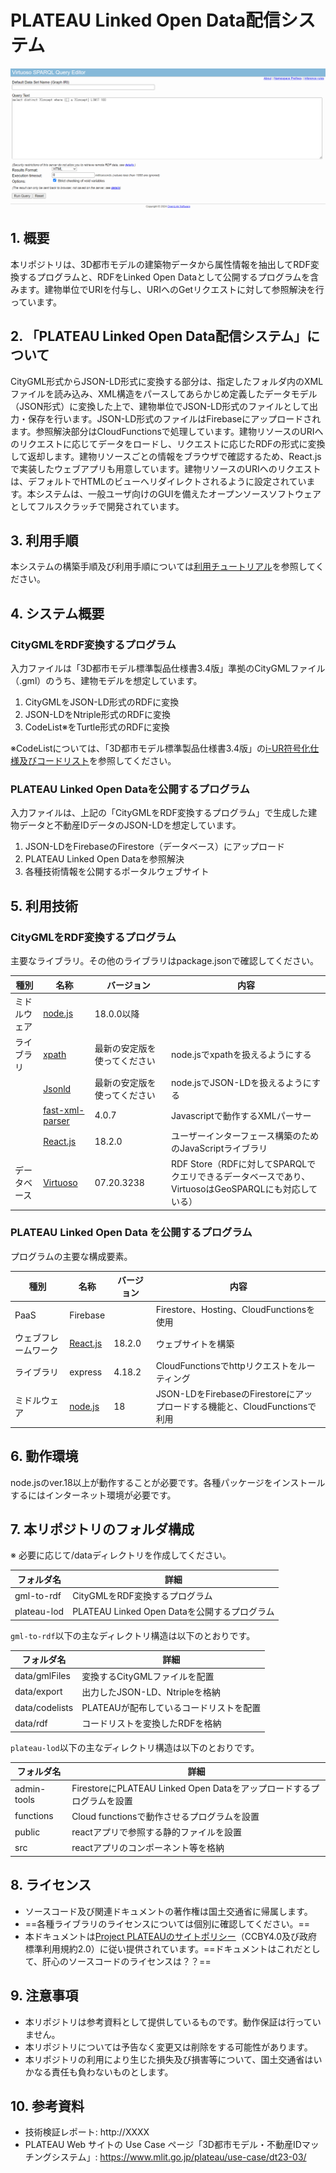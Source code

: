 # PLATEAU Linked Open Data配信システム <!-- OSSの対象物の名称を記載ください。分かりやすさを重視し、できるだけ日本語で命名ください。英語名称の場合は日本語説明を（）書きで併記ください。 -->

![概要](./img/index.png) <!-- OSSの対象物のスクリーンショット（画面表示がない場合にはイメージ画像）を貼り付けください -->

## 1. 概要 <!-- 本リポジトリでOSS化しているソフトウェア・ライブラリについて1文で説明を記載ください -->
本リポジトリは、3D都市モデルの建築物データから属性情報を抽出してRDF変換するプログラムと、RDFをLinked Open Dataとして公開するプログラムを含みます。建物単位でURIを付与し、URIへのGetリクエストに対して参照解決を行っています。

## 2. 「PLATEAU Linked Open Data配信システム」について <!-- 「」内にユースケース名称を記載ください。本文は以下のサンプルを参考に記載ください。URLはアクセンチュアにて設定しますので、サンプルそのままでOKです。 -->
CityGML形式からJSON-LD形式に変換する部分は、指定したフォルダ内のXMLファイルを読み込み、XML構造をパースしてあらかじめ定義したデータモデル（JSON形式）に変換した上で、建物単位でJSON-LD形式のファイルとして出力・保存を行います。JSON-LD形式のファイルはFirebaseにアップロードされます。参照解決部分はCloudFunctionsで処理しています。建物リソースのURIへのリクエストに応じてデータをロードし、リクエストに応じたRDFの形式に変換して返却します。建物リソースごとの情報をブラウザで確認するため、React.jsで実装したウェブアプリも用意しています。建物リソースのURIへのリクエストは、デフォルトでHTMLのビューへリダイレクトされるように設定されています。本システムは、一般ユーザ向けのGUIを備えたオープンソースソフトウェアとしてフルスクラッチで開発されています。

## 3. 利用手順 <!-- 下記の通り、GitHub Pagesへリンクを記載ください。URLはアクセンチュアにて設定しますので、サンプルそのままでOKです。 -->

本システムの構築手順及び利用手順については[利用チュートリアル](http://xxxx)を参照してください。

## 4. システム概要

### CityGMLをRDF変換するプログラム

入力ファイルは「3D都市モデル標準製品仕様書3.4版」準拠のCityGMLファイル（.gml）のうち、建物モデルを想定しています。

1. CityGMLをJSON-LD形式のRDFに変換
2. JSON-LDをNtriple形式のRDFに変換
3. CodeList※をTurtle形式のRDFに変換

※CodeListについては、「3D都市モデル標準製品仕様書3.4版」の[i-UR符号化仕様及びコードリスト](https://www.geospatial.jp/iur/)を参照してください。

### PLATEAU Linked Open Dataを公開するプログラム

入力ファイルは、上記の「CityGMLをRDF変換するプログラム」で生成した建物データと不動産IDデータのJSON-LDを想定しています。

1. JSON-LDをFirebaseのFirestore（データベース）にアップロード
2. PLATEAU Linked Open Dataを参照解決
3. 各種技術情報を公開するポータルウェブサイト

## 5. 利用技術

### CityGMLをRDF変換するプログラム

主要なライブラリ。その他のライブラリはpackage.jsonで確認してください。

| 種別         | 名称    | バージョン                   | 内容                                  |
| ------------ | ------- | ---------------------------- | ------------------------------------- |
| ミドルウェア | [node.js](https://nodejs.org/) | 18.0.0以降                  |                                       |
| ライブラリ   | [xpath]() | 最新の安定版を使ってください | node.jsでxpathを扱えるようにする   |
|              | [Jsonld]() | 最新の安定版を使ってください | node.jsでJSON-LDを扱えるようにする |
|              | [fast-xml-parser](https://www.npmjs.com/package/fast-xml-parser)| 4.0.7 | Javascriptで動作するXMLパーサー
|              | [React.js](https://react.dev/) | 18.2.0 |ユーザーインターフェース構築のためのJavaScriptライブラリ
| データベース | [Virtuoso](https://virtuoso.openlinksw.com/)| 07.20.3238 | RDF Store（RDFに対してSPARQLでクエリできるデータベースであり、VirtuosoはGeoSPARQLにも対応している）

### PLATEAU Linked Open Data を公開するプログラム

プログラムの主要な構成要素。

| 種別                 | 名称     | バージョン | 内容                                                                                           |
| -------------------- | -------- | ---------- | ---------------------------------------------------------------------------------------------- |
| PaaS                 | Firebase |            | Firestore、Hosting、CloudFunctionsを使用                                                      |
| ウェブフレームワーク | [React.js](https://react.dev/)  | 18.2.0     | ウェブサイトを構築                                                                             |
| ライブラリ           | express  | 4.18.2     | CloudFunctionsでhttpリクエストをルーティング                                                |
| ミドルウェア         | [node.js](https://nodejs.org/) | 18         | JSON-LDをFirebaseのFirestoreにアップロードする機能と、CloudFunctionsで利用 |

## 6. 動作環境

node.jsのver.18以上が動作することが必要です。各種パッケージをインストールするにはインターネット環境が必要です。

## 7. 本リポジトリのフォルダ構成

※ 必要に応じて/dataディレクトリを作成してください。

| フォルダ名  | 詳細                                          |
| ----------- | --------------------------------------------- |
| gml-to-rdf  | CityGMLをRDF変換するプログラム             |
| plateau-lod | PLATEAU Linked Open Dataを公開するプログラム |

`gml-to-rdf`以下の主なディレクトリ構造は以下のとおりです。

| フォルダ名     | 詳細                                |
| -------------- | ----------------------------------- |
| data/gmlFiles  | 変換するCityGMLファイルを配置 |
| data/export    | 出力したJSON-LD、Ntripleを格納    |
| data/codelists | PLATEAUが配布しているコードリストを配置  |
| data/rdf       | コードリストを変換したRDFを格納   |

`plateau-lod`以下の主なディレクトリ構造は以下のとおりです。

| フォルダ名  | 詳細                                                                     |
| ----------- | ------------------------------------------------------------------------ |
| admin-tools | FirestoreにPLATEAU Linked Open Dataをアップロードするプログラムを設置 |
| functions   | Cloud functionsで動作させるプログラムを設置                             |
| public      | reactアプリで参照する静的ファイルを設置                                 |
| src         | reactアプリのコンポーネント等を格納                                     |

## 8. ライセンス <!-- 変更せず、そのまま使うこと。 -->

- ソースコード及び関連ドキュメントの著作権は国土交通省に帰属します。
- ==各種ライブラリのライセンスについては個別に確認してください。==
- 本ドキュメントは[Project PLATEAUのサイトポリシー](https://www.mlit.go.jp/plateau/site-policy/)（CCBY4.0及び政府標準利用規約2.0）に従い提供されています。==ドキュメントはこれだとして、肝心のソースコードのライセンスは？？==

## 9. 注意事項 <!-- 変更せず、そのまま使うこと。 -->

- 本リポジトリは参考資料として提供しているものです。動作保証は行っていません。
- 本リポジトリについては予告なく変更又は削除をする可能性があります。
- 本リポジトリの利用により生じた損失及び損害等について、国土交通省はいかなる責任も負わないものとします。

## 10. 参考資料 <!-- 技術検証レポートのURLはアクセンチュアにて記載します。 -->
- 技術検証レポート: http://XXXX
- PLATEAU Web サイトの Use Case ページ「3D都市モデル・不動産IDマッチングシステム」: https://www.mlit.go.jp/plateau/use-case/dt23-03/
